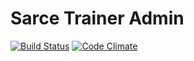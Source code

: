# Sarce Trainer Admin

[![Build Status](https://travis-ci.org/liftoff-team/sarce-trainer-admin.svg?branch=develop)](https://travis-ci.org/liftoff-team/sarce-trainer-admin)
[![Code Climate](https://codeclimate.com/github/liftoff-team/sarce-trainer-admin/badges/gpa.svg)](https://codeclimate.com/github/liftoff-team/sarce-trainer-admin)
